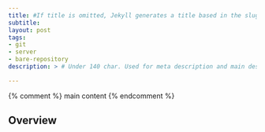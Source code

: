 ```yaml
---
title: #If title is omitted, Jekyll generates a title based in the slug/filename
subtitle:
layout: post
tags:
- git
- server
- bare-repository
description: > # Under 140 char. Used for meta description and main description

---
```


{% comment %} main content {% endcomment %}
## Overview
